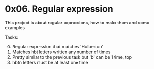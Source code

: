 # 0x06. Regular expression

This project is about regular expressions, how to make them and some examples

Tasks:

0. Regular expression that matches 'Holberton'
1. Matches hbt letters written any number of times
2. Pretty similar to the previous task but 'b' can be 1 time, top
3. hbtn letters must be at least one time

